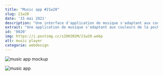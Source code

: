 ```yaml
---
title: "Music app #21w20"
slug: 21w20
date: '15 mai 2021'
description: "Une interface d'application de musique s'adaptant aux couleurs de la pochette associée au morceau en lecture."
extrait: "Une application de musique s'adaptant aux couleurs de la pochette associée au morceau en lecture."
id: '0020'
img: https://i.postimg.cc/s2DKSR2M/21w20.webp
alt: music player
categorie: webdesign
---
```


![music app mockup](https://i.imgur.com/fbeze4y.jpg)

<div class="sep-50"></div>

![music app](https://i.imgur.com/2vj3eJt.jpg)